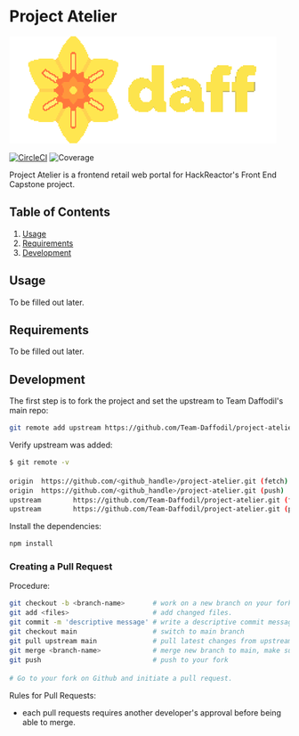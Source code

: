 # Project Atelier

![Project Atelier logo](docs/daff_logo_with_icon.svg 'Project Atelier')

[![CircleCI](https://circleci.com/gh/Team-Daffodil/project-atelier.svg?style=shield&circle-token=92f484b28710e0723c8807019be57e964bcdbfdb)](https://circleci.com/gh/Team-Daffodil/project-atelier) ![Coverage](https://img.shields.io/badge/coverage-80%25-yellow.svg?style=flat)

Project Atelier is a frontend retail web portal for HackReactor's Front End Capstone project.

## Table of Contents

1. [Usage](#usage)
1. [Requirements](#requirements)
1. [Development](#development)

## Usage

To be filled out later.

## Requirements

To be filled out later.

## Development

The first step is to fork the project and set the upstream to Team Daffodil's main repo:

```bash
git remote add upstream https://github.com/Team-Daffodil/project-atelier.git
```

Verify upstream was added:

```bash
$ git remote -v

origin  https://github.com/<github_handle>/project-atelier.git (fetch)
origin  https://github.com/<github_handle>/project-atelier.git (push)
upstream        https://github.com/Team-Daffodil/project-atelier.git (fetch)
upstream        https://github.com/Team-Daffodil/project-atelier.git (push)
```

Install the dependencies:

```bash
npm install
```

### Creating a Pull Request

Procedure:

```bash
git checkout -b <branch-name>       # work on a new branch on your fork.
git add <files>                     # add changed files.
git commit -m 'descriptive message' # write a descriptive commit message.
git checkout main                   # switch to main branch
git pull upstream main              # pull latest changes from upstream before committing.
git merge <branch-name>             # merge new branch to main, make sure to resolve any merge conflicts before pushing.
git push                            # push to your fork

# Go to your fork on Github and initiate a pull request.
```

Rules for Pull Requests:

- each pull requests requires another developer's approval before being able to merge.

